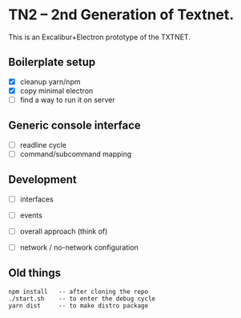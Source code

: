 # TN2 – 2nd Generation of Textnet.

This is an Excalibur+Electron prototype of the TXTNET.

## Boilerplate setup

* [x] cleanup yarn/npm
* [x] copy minimal electron
* [ ] find a way to run it on server

## Generic console interface
* [ ] readline cycle
* [ ] command/subcommand mapping

## Development
* [ ] interfaces
* [ ] events
* [ ] overall approach (think of)
* [ ] network / no-network configuration





## Old things
    npm install   -- after cloning the repo
    ./start.sh    -- to enter the debug cycle
    yarn dist     -- to make distro package

